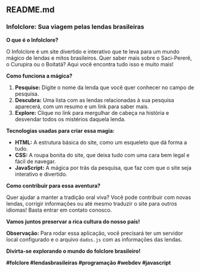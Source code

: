 ## **README.md**

### **Infolclore: Sua viagem pelas lendas brasileiras**

**O que é o Infolclore?**

O Infolclore é um site divertido e interativo que te leva para um mundo mágico de lendas e mitos brasileiros. Quer saber mais sobre o Saci-Pererê, o Curupira ou o Boitatá? Aqui você encontra tudo isso e muito mais!

**Como funciona a mágica?**

1. **Pesquise:** Digite o nome da lenda que você quer conhecer no campo de pesquisa.
2. **Descubra:** Uma lista com as lendas relacionadas à sua pesquisa aparecerá, com um resumo e um link para saber mais.
3. **Explore:** Clique no link para mergulhar de cabeça na história e desvendar todos os mistérios daquela lenda.

**Tecnologias usadas para criar essa magia:**

* **HTML:** A estrutura básica do site, como um esqueleto que dá forma a tudo.
* **CSS:** A roupa bonita do site, que deixa tudo com uma cara bem legal e fácil de navegar.
* **JavaScript:** A mágica por trás da pesquisa, que faz com que o site seja interativo e divertido.

**Como contribuir para essa aventura?**

Quer ajudar a manter a tradição oral viva? Você pode contribuir com novas lendas, corrigir informações ou até mesmo traduzir o site para outros idiomas! Basta entrar em contato conosco.

**Vamos juntos preservar a rica cultura do nosso país!**

**Observação:** Para rodar essa aplicação, você precisará ter um servidor local configurado e o arquivo `dados.js` com as informações das lendas.

**Divirta-se explorando o mundo do folclore brasileiro!**

**#folclore #lendasbrasileiras #programação #webdev #javascript**
